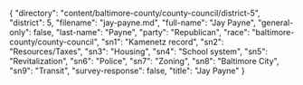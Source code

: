 {
  "directory": "content/baltimore-county/county-council/district-5",
  "district": 5,
  "filename": "jay-payne.md",
  "full-name": "Jay Payne",
  "general-only": false,
  "last-name": "Payne",
  "party": "Republican",
  "race": "baltimore-county/county-council",
  "sn1": "Kamenetz record",
  "sn2": "Resources/Taxes",
  "sn3": "Housing",
  "sn4": "School system",
  "sn5": "Revitalization",
  "sn6": "Police",
  "sn7": "Zoning",
  "sn8": "Baltimore City",
  "sn9": "Transit",
  "survey-response": false,
  "title": "Jay Payne"
}
